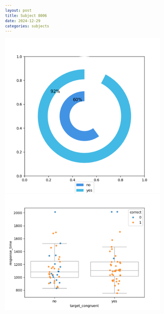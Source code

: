 ```yaml
---
layout: post
title: Subject 8006
date: 2024-12-29
categories: subjects
---
```


![](data/8006/run-4/8006_accuracy_target_congruence.png)
![](data/8006/run-4/8006_rt_congruence.png)
